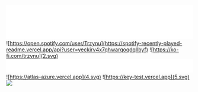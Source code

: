 ![](1.svg)
![https://open.spotify.com/user/Trzynu](https://spotify-recently-played-readme.vercel.app/api?user=yeckirv4x7qhwarqoqdqllbyf)
![https://ko-fi.com/trzynu](2.svg)
</br>
![](3.svg)
![https://atlas-azure.vercel.app](4.svg)
![https://key-test.vercel.app](5.svg)
<img src="https://quotes-github-readme.vercel.app/api?type=horizontal&theme=dark" width="620px"/>
